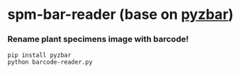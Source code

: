 # spm-bar-reader (base on [pyzbar](https://github.com/NaturalHistoryMuseum/pyzbar/))
### Rename plant specimens image with barcode!
```
pip install pyzbar
python barcode-reader.py
```
